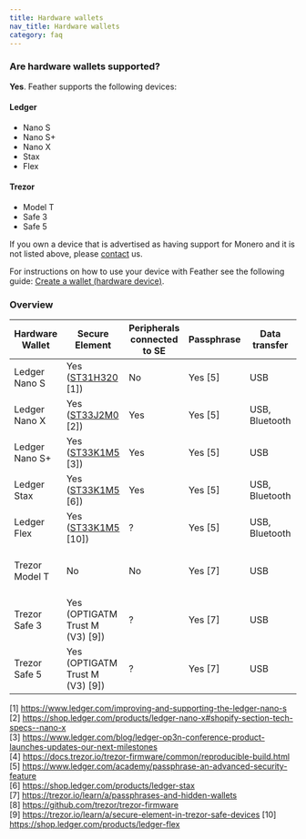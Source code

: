```yaml
---
title: Hardware wallets
nav_title: Hardware wallets
category: faq
---
```


### Are hardware wallets supported?

**Yes**. Feather supports the following devices:

#### Ledger

- Nano S
- Nano S+
- Nano X
- Stax
- Flex

#### Trezor

- Model T
- Safe 3
- Safe 5

If you own a device that is advertised as having support for Monero and it is not listed above, please [contact](report-an-issue) us.

For instructions on how to use your device with Feather see the following guide: [Create a wallet (hardware device)](create-wallet-hardware-device).

### Overview

| Hardware Wallet | Secure Element                                                          | Peripherals connected to SE | Passphrase | Data transfer  | Open Source Firmware             |
|-----------------|-------------------------------------------------------------------------|-----------------------------|------------|----------------|----------------------------------|
| Ledger Nano S   | Yes ([ST31H320](https://www.st.com/en/secure-mcus/st31h320.html) [1])   | No                          | Yes [5]    | USB            | No                               |
| Ledger Nano X   | Yes ([ST33J2M0](https://www.st.com/en/secure-mcus/st33j2m0.html) [2])   | Yes                         | Yes [5]    | USB, Bluetooth | No                               |
| Ledger Nano S+  | Yes ([ST33K1M5](https://www.st.com/en/secure-mcus/st33k1m5c.html) [3])  | Yes                         | Yes [5]    | USB            | No                               |
| Ledger Stax     | Yes ([ST33K1M5](https://www.st.com/en/secure-mcus/st33k1m5c.html) [6])  | Yes                         | Yes [5]    | USB, Bluetooth | No                               |
| Ledger Flex     | Yes ([ST33K1M5](https://www.st.com/en/secure-mcus/st33k1m5c.html) [10]) | ?                           | Yes [5]    | USB, Bluetooth | No                               |
| Trezor Model T  | No                                                                      | No                          | Yes [7]    | USB            | Yes, reproducible builds [8] [4] |
| Trezor Safe 3   | Yes (OPTIGATM Trust M (V3) [9])                                         | ?                           | Yes [7]    | USB            | Yes, reproducible builds [8] [4] |
| Trezor Safe 5   | Yes (OPTIGATM Trust M (V3) [9])                                         | ?                           | Yes [7]    | USB            | Yes, reproducible builds [8] [4] |

[1] https://www.ledger.com/improving-and-supporting-the-ledger-nano-s  
[2] https://shop.ledger.com/products/ledger-nano-x#shopify-section-tech-specs--nano-x  
[3] https://www.ledger.com/blog/ledger-op3n-conference-product-launches-updates-our-next-milestones  
[4] https://docs.trezor.io/trezor-firmware/common/reproducible-build.html  
[5] https://www.ledger.com/academy/passphrase-an-advanced-security-feature  
[6] https://shop.ledger.com/products/ledger-stax  
[7] https://trezor.io/learn/a/passphrases-and-hidden-wallets  
[8] https://github.com/trezor/trezor-firmware  
[9] https://trezor.io/learn/a/secure-element-in-trezor-safe-devices
[10] https://shop.ledger.com/products/ledger-flex
